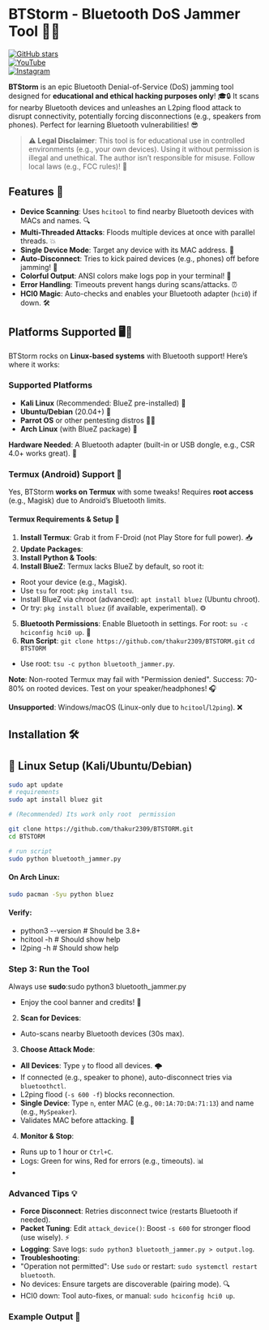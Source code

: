 # BTStorm - Bluetooth DoS Jammer Tool 🎉📡

[![GitHub stars](https://img.shields.io/github/stars/Thakur2309/BTStorm?style=social)](https://github.com/Thakur2309/BTStorm)  
[![YouTube](https://img.shields.io/badge/YouTube-Firewall%20Breaker-red)](https://www.youtube.com/@FirewallBreaker09)  
[![Instagram](https://img.shields.io/badge/Instagram-sudo_xploit-purple)](https://www.instagram.com/sudo_xploit?igsh=MWN0YWc3N2JyenhoNw==)

**BTStorm** is an epic Bluetooth Denial-of-Service (DoS) jamming tool designed for **educational and ethical hacking purposes only**! 🎓🔒 It scans for nearby Bluetooth devices and unleashes an L2ping flood attack to disrupt connectivity, potentially forcing disconnections (e.g., speakers from phones). Perfect for learning Bluetooth vulnerabilities! 😎

> **⚠️ Legal Disclaimer**: This tool is for educational use in controlled environments (e.g., your own devices). Using it without permission is illegal and unethical. The author isn’t responsible for misuse. Follow local laws (e.g., FCC rules)! 🚨

## Features 🌟
- **Device Scanning**: Uses `hcitool` to find nearby Bluetooth devices with MACs and names. 🔍
- **Multi-Threaded Attacks**: Floods multiple devices at once with parallel threads. 💥
- **Single Device Mode**: Target any device with its MAC address. 🎯
- **Auto-Disconnect**: Tries to kick paired devices (e.g., phones) off before jamming! 🚪
- **Colorful Output**: ANSI colors make logs pop in your terminal! 🌈
- **Error Handling**: Timeouts prevent hangs during scans/attacks. ⏰
- **HCI0 Magic**: Auto-checks and enables your Bluetooth adapter (`hci0`) if down. 🛠️

## Platforms Supported 🖥️📱
BTStorm rocks on **Linux-based systems** with Bluetooth support! Here’s where it works:

### Supported Platforms
- **Kali Linux** (Recommended: BlueZ pre-installed) 🐧
- **Ubuntu/Debian** (20.04+) 🌱
- **Parrot OS** or other pentesting distros 🕵️‍♂️
- **Arch Linux** (with BlueZ package) 🏹

**Hardware Needed**: A Bluetooth adapter (built-in or USB dongle, e.g., CSR 4.0+ works great). 🔌

### Termux (Android) Support 🤖
Yes, BTStorm **works on Termux** with some tweaks! Requires **root access** (e.g., Magisk) due to Android’s Bluetooth limits.

#### Termux Requirements & Setup 📲
1. **Install Termux**: Grab it from F-Droid (not Play Store for full power). 📥
2. **Update Packages**:
3. **Install Python & Tools**:
4. **Install BlueZ**: Termux lacks BlueZ by default, so root it:
- Root your device (e.g., Magisk).
- Use `tsu` for root: `pkg install tsu`.
- Install BlueZ via chroot (advanced): `apt install bluez` (Ubuntu chroot).
- Or try: `pkg install bluez` (if available, experimental). ⚙️
5. **Bluetooth Permissions**: Enable Bluetooth in settings. For root: `su -c hciconfig hci0 up`. 🔐
6. **Run Script**: `git clone https://github.com/thakur2309/BTSTORM.git`
`cd BTSTORM`

- Use root: `tsu -c python bluetooth_jammer.py`.

**Note**: Non-rooted Termux may fail with "Permission denied". Success: 70-80% on rooted devices. Test on your speaker/headphones! 🎧

**Unsupported**: Windows/macOS (Linux-only due to `hcitool`/`l2ping`). ❌

## Installation 🛠️
## 🐧 Linux Setup (Kali/Ubuntu/Debian)
```bash
sudo apt update
# requirements 
sudo apt install bluez git

# (Recommended) Its work only root  permission

git clone https://github.com/thakur2309/BTSTORM.git
cd BTSTORM

# run script
sudo python bluetooth_jammer.py
```

#### On Arch Linux:
```bash
sudo pacman -Syu python bluez
```

#### Verify:
- python3 --version  # Should be 3.8+
- hcitool -h         # Should show help
- l2ping -h          # Should show help

### Step 3: Run the Tool
Always use **sudo**:sudo python3 bluetooth_jammer.py


- Enjoy the cool banner and credits! 🎨

2. **Scan for Devices**:
- Auto-scans nearby Bluetooth devices (30s max).

3. **Choose Attack Mode**:
- **All Devices**: Type `y` to flood all devices. 🌩️
- If connected (e.g., speaker to phone), auto-disconnect tries via `bluetoothctl`.
- L2ping flood (`-s 600 -f`) blocks reconnection.
- **Single Device**: Type `n`, enter MAC (e.g., `00:1A:7D:DA:71:13`) and name (e.g., `MySpeaker`).
- Validates MAC before attacking. 🔧

4. **Monitor & Stop**:
- Runs up to 1 hour or `Ctrl+C`.
- Logs: Green for wins, Red for errors (e.g., timeouts). 📊
- 
### Advanced Tips 💡
- **Force Disconnect**: Retries disconnect twice (restarts Bluetooth if needed).
- **Packet Tuning**: Edit `attack_device()`: Boost `-s 600` for stronger flood (use wisely). ⚡
- **Logging**: Save logs: `sudo python3 bluetooth_jammer.py > output.log`.
- **Troubleshooting**:
- "Operation not permitted": Use `sudo` or restart: `sudo systemctl restart bluetooth`.
- No devices: Ensure targets are discoverable (pairing mode). 🔍
- HCI0 down: Tool auto-fixes, or manual: `sudo hciconfig hci0 up`.

### Example Output 🎥

